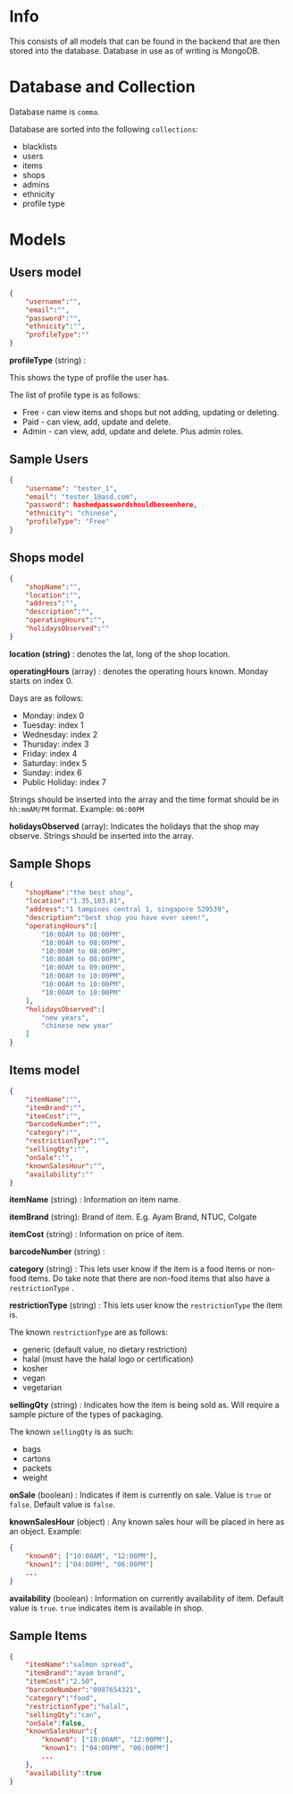 # Info
This consists of all models that can be found in the backend that are then stored into the database. Database in use as of writing is MongoDB.

# Database and Collection
Database name is `comma`. 

Database are sorted into the following `collections`:
- blacklists
- users
- items
- shops
- admins
- ethnicity
- profile type

# Models
## Users model
```JSON
{
	"username":"",
	"email":"",
	"password":"",
	"ethnicity":"",
	"profileType":""
}
```

**profileType** (string) :

This shows the type of profile the user has. 

The list of profile type is as follows:
- Free - can view items and shops but not adding, updating or deleting.
- Paid - can view, add, update and delete.
- Admin - can view, add, update and delete. Plus admin roles. 
## Sample Users
```JSON
{
	"username": "tester_1",
	"email": "tester_1@asd.com",
	"password": hashedpasswordshouldbeseenhere,
	"ethnicity": "chinese",
	"profileType": "Free"
}
```
## Shops model
```JSON
{
	"shopName":"",
	"location":"",
	"address":"",
	"description":"",
	"operatingHours":"",
	"holidaysObserved":""
}
```

**location (string)** : denotes the lat, long of the shop location.

**operatingHours** (array) : denotes the operating hours known. Monday starts on index 0.

Days are as follows:
- Monday: index 0
- Tuesday: index 1
- Wednesday: index 2
- Thursday: index 3
- Friday: index 4
- Saturday: index 5
- Sunday: index 6
- Public Holiday: index 7

Strings should be inserted into the array and the time format should be in `hh:mmAM/PM` format. Example: `06:00PM` 

**holidaysObserved** (array):
Indicates the holidays that the shop may observe. Strings should be inserted into the array.
## Sample Shops

```JSON
{
	"shopName":"the best shop",
	"location":"1.35,103.81",
	"address":"1 tampines central 1, singapore 529539",
	"description":"best shop you have ever seen!",
	"operatingHours":[
		"10:00AM to 08:00PM",
		"10:00AM to 08:00PM",
		"10:00AM to 08:00PM",
		"10:00AM to 08:00PM",
		"10:00AM to 09:00PM",
		"10:00AM to 10:00PM",
		"10:00AM to 10:00PM",
		"10:00AM to 10:00PM"	
	],
	"holidaysObserved":[
		"new years",
		"chinese new year"
	]
}
```

## Items model
```JSON
{
	"itemName":"",
	"itemBrand":"",
	"itemCost":"",
	"barcodeNumber":"",
	"category":"",
	"restrictionType":"",
	"sellingQty":"",
	"onSale":"",
	"knownSalesHour":"",
	"availability":""
}
```

**itemName** (string) :
Information on item name.

**itemBrand** (string):
Brand of item. E.g. Ayam Brand, NTUC, Colgate

**itemCost** (string) :
Information on price of item.

**barcodeNumber** (string) :

**category** (string) :
This lets user know if the item is a food items or non-food items. Do take note that there are non-food items that also have a `restrictionType` .

**restrictionType** (string) :
This lets user know the `restrictionType` the item is. 

The known `restrictionType` are as follows:
- generic (default value, no dietary restriction)
- halal (must have the halal logo or certification)
- kosher
- vegan
- vegetarian

**sellingQty** (string) :
Indicates how the item is being sold as. Will require a sample picture of the types of packaging.

The known `sellingQty` is as such:
- bags
- cartons
- packets
- weight

**onSale** (boolean) : 
Indicates if item is currently on sale. Value is `true` or `false`. Default value is `false`.

**knownSalesHour** (object) :
Any known sales hour will be placed in here as an object. 
Example:
```JSON
{
	"known0": ["10:00AM", "12:00PM"],
	"known1": ["04:00PM", "06:00PM"]
	... 
}
```

**availability** (boolean) :
Information on currently availability of item. Default value is `true`. `true` indicates item is available in shop.

## Sample Items
```JSON
{
	"itemName":"salmon spread",
	"itemBrand":"ayam brand",
	"itemCost":"2.50",
	"barcodeNumber":"0987654321",
	"category":"food",
	"restrictionType":"halal",
	"sellingQty":"can",
	"onSale":false,
	"knownSalesHour":{
		"known0": ["10:00AM", "12:00PM"],
		"known1": ["04:00PM", "06:00PM"]
		... 
	},
	"availability":true
}
```
